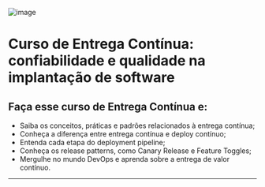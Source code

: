 ![image](https://github.com/AndreCoutinhom/devops_and_monitoring_study/assets/91290799/1b0f3bc5-677c-4f7d-a7b5-64fc8222cce2)

# Curso de Entrega Contínua: confiabilidade e qualidade na implantação de software

## Faça esse curso de Entrega Contínua e:

* Saiba os conceitos, práticas e padrões relacionados à entrega contínua;
* Conheça a diferença entre entrega contínua e deploy contínuo;
* Entenda cada etapa do deployment pipeline;
* Conheça os release patterns, como Canary Release e Feature Toggles;
* Mergulhe no mundo DevOps e aprenda sobre a entrega de valor contínuo.

---
